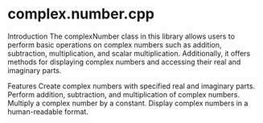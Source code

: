 # complex.number.cpp
Introduction
The complexNumber class in this library allows users to perform basic operations on complex numbers such as addition, subtraction, multiplication, and scalar multiplication. Additionally, it offers methods for displaying complex numbers and accessing their real and imaginary parts.

Features
Create complex numbers with specified real and imaginary parts.
Perform addition, subtraction, and multiplication of complex numbers.
Multiply a complex number by a constant.
Display complex numbers in a human-readable format.
